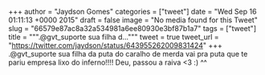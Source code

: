 
+++
author = "Jaydson Gomes"
categories = ["tweet"]
date = "Wed Sep 16 01:11:13 +0000 2015"
draft = false
image = "No media found for this Tweet"
slug = "66579e87ac8a32a534981a6ee80930e3bf87b1a7"
tags = ["tweet"]
title = """.@gvt_suporte sua filha d..."""
tweet = true
tweet_url = "https://twitter.com/jaydson/status/643955262009831424"
+++
.@gvt_suporte sua filha da puta do caralho de merda vai pra puta que te pariu empresa lixo do inferno!!!! Deu, passou a raiva &lt;3 :) ^^
